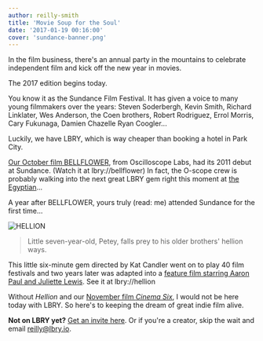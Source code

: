 ```yaml
---
author: reilly-smith
title: 'Movie Soup for the Soul'
date: '2017-01-19 00:16:00'
cover: 'sundance-banner.png'
---
```


In the film business, there's an annual party in the mountains to celebrate independent film and kick off the new year in movies.

The 2017 edition begins today.

You know it as the Sundance Film Festival. It has given a voice to many young filmmakers over the years: Steven Soderbergh, Kevin Smith, Richard Linklater, Wes Anderson, the Coen brothers, Robert Rodriguez, Errol Morris, Cary Fukunaga, Damien Chazelle Ryan Coogler...

Luckily, we have LBRY, which is way cheaper than booking a hotel in Park City.

[Our October film BELLFLOWER](https://lbry.io/news/bellflower-movie), from Oscilloscope Labs, had its 2011 debut at Sundance. (Watch it at lbry://bellflower) In fact, the O-scope crew is probably walking into the next great LBRY gem right this moment at [the Egyptian](https://www.visitparkcity.com/listing/egyptian-theatre/15000)...

A year after BELLFLOWER, yours truly (read: me) attended Sundance for the first time...

![HELLION](/img/news/sundance-inline.jpg)

> Little seven-year-old, Petey, falls prey to his older brothers' hellion ways.

This little six-minute gem directed by Kat Candler went on to play 40 film festivals and two years later was adapted into a [feature film starring Aaron Paul and Juliette Lewis](http://www.imdb.com/title/tt3186318). See it at lbry://hellion

Without *Hellion* and our [November film *Cinema Six*](https://lbry.io/news/singletree), I would not be here today with LBRY. So here's to keeping the dream of great indie film alive.

**Not on LBRY yet?** [Get an invite here](https://lbry.io/get). Or if you're a creator, skip the wait and email [reilly@lbry.io](mailto:reilly@lbry.io).

